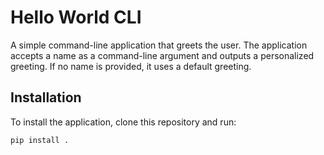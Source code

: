 # Hello World CLI

A simple command-line application that greets the user. The application accepts a name as a command-line argument and outputs a personalized greeting. If no name is provided, it uses a default greeting.

## Installation

To install the application, clone this repository and run:

```bash
pip install .